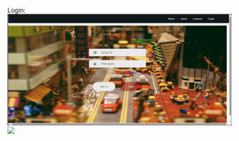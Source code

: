 Login:
<img src="https://github.com/vishwa010305/PROJECT/blob/main/pic/Screenshot%20(84).png">
<img src="https://github.com/vishwa010305/PROJECT/blob/main/pic/Screenshot%20(83).png)">


